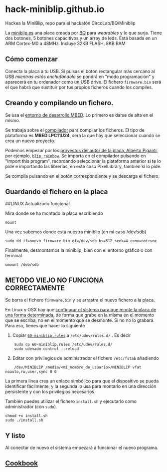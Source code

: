 # hack-miniblip.github.io

Hackea la MiniBlip, repo para el hackatón CircoLab/BQ/Miniblip

La [miniblip es](https://github.com/bqlabs/miniBLIP) una placa creada
por [BQ](http://github.com/bqlabs) para *wearables* y lo que
surja. Tiene dos botones, 5 botones capacitivos y un array de
leds. Está basada en un ARM Cortex-M0 a 48MHz. Incluye 32KB FLASH, 8KB RAM

## Cómo comenzar

Conecta la placa a tu USB. Si pulsas el botón rectangular más cercano al
USB *mientras estás enchufándolo* se pondrá en "modo programación" y aparecerá en tu ordenador como
un USB drive. El fichero ``firmware.bin`` será el que habrá que sustituir
por tus propios ficheros cuando los compiles.

## Creando y compilando un fichero.

Se usa el [entorno de desarrollo MBED](http://developer.mbed.org). Lo
primero es darse de alta en el mismo.

Se trabaja sobre el [compilador](https://developer.mbed.org/compiler/)
para compilar los ficheros. El tipo de plataforma es **MBED LPC11U24**,
será la que hay que seleccionar cuando se crea un nuevo proyecto.

Podemos empezar por los
[proyectos del autor de la placa, Alberto Piganti](https://developer.mbed.org/users/pighixxx/),
por ejemplo,
[`blip_rainbow`](https://developer.mbed.org/users/pighixxx/code/blip_rainbow/). Se
importa en el compilador pulsando en "Import this program", recordando
seleccionar la plataforma anterior si te lo pide e importando las
librerías, en este caso PixelLibrary, también si lo pide.

Se compila pulsando en el botón correspondiente y se descarga el
fichero.

## Guardando el fichero en la placa
##LINUX Actualizado funciona!

Mira donde se ha montado la placa escribiendo 

    mount 

Una vez sabemos donde está nuestra miniblip (en mi caso /dev/sdb) 

    sudo dd if=nuevo_firmware.bin of=/dev/sdb bs=512 seek=4 conv=notrunc

Finalmente, desmontamos la miniblip, bien con el entorno gráfico o con terminal

    umount /deb/sdb

## METODO VIEJO NO FUNCIONA CORRECTAMENTE

Se borra el fichero ``firmware.bin`` y se arrastra el nuevo fichero a la
placa.

En Linux y OSX hay que
[configurar el sistema para que monte la placa de una forma determinada](https://developer.mbed.org/handbook/Mounting-with-sync),
de forma que grabe en la misma en el momento que se escriba, no en el
momento que se desmonte. Si no no lo grabará. Para eso, tienes que hacer lo siguiente

1. Copiar [`60-miniblip.rules`](60-miniblip.rules) a `/etc/udev/rules.d/` . Es decir
```shell
	sudo cp 60-miniblip.rules /etc/udev/rules.d/
	sudo udevadm control --reload
```
2. Editar con privilegios de administrador el fichero `/etc/fstab` añadiendo
```shell
	/dev/MINIBLIP /media/<mi_nombre_de_usuario>/MINIBLIP vfat noauto,rw,user,sync 0 0
```

La primera línea crea un enlace simbólico para que el dispositivo se pueda identificar fácilmente, y la segunda lo usa para montarlo en una dirección persistente y con los privilegios necesarios.

También puedes utilizar el fichero ``install.sh`` y ejecutarlo como administrador (con ``sudo``).
```shell
chmod +x install.sh
sudo ./install.sh
```

## Y listo

Al conectar de nuevo el sistema empezará a funcionar el nuevo
programa.

## [Cookbook](cookbook.md)
